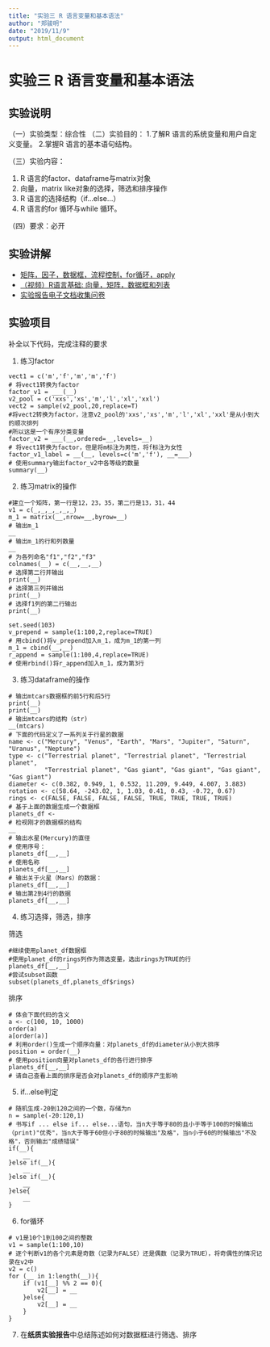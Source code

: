 ```yaml
---
title: "实验三 R 语言变量和基本语法"
author: "郑骏明"
date: "2019/11/9"
output: html_document
---
```


# 实验三 R 语言变量和基本语法

## 实验说明

（一）实验类型：综合性
（二）实验目的：
1.了解R 语言的系统变量和用户自定义变量。
2.掌握R 语言的基本语句结构。

（三）实验内容：

1. R 语言的factor、dataframe与matrix对象
2. 向量，matrix like对象的选择，筛选和排序操作
3. R 语言的选择结构（if…else…）
4. R 语言的for 循环与while 循环。

（四）要求：必开

## 实验讲解

- [矩阵，因子，数据框，流程控制，for循环，apply](../lect01/lect_notes.pdf)
- [（视频）R语言基础: 向量，矩阵，数据框和列表](https://www.bilibili.com/video/av74098925)
- [实验报告电子文档收集问卷](https://www.wjx.cn/jq/50439722.aspx)

## 实验项目

补全以下代码，完成注释的要求

1. 练习factor

```{r}
vect1 = c('m','f','m','m','f')
# 将vect1转换为factor
factor_v1 = ___(__)
v2_pool = c('xxs','xs','m','l','xl','xxl')
vect2 = sample(v2_pool,20,replace=T)
#将vect2转换为factor，注意v2_pool的'xxs','xs','m','l','xl','xxl'是从小到大的顺次排列
#所以这是一个有序分类变量
factor_v2 = ___(__,ordered=__,levels=__)
# 将vect1转换为factor，但是将m标注为男性，将f标注为女性
factor_v1_label = __(__, levels=c('m','f'), __=___)
# 使用summary输出factor_v2中各等级的数量
summary(__)
```
2. 练习matrix的操作

```{r}
#建立一个矩阵，第一行是12，23，35，第二行是13，31，44
v1 = c(_,_,_,_,_,_)
m_1 = matrix(__,nrow=__,byrow=__)
# 输出m_1
__
# 输出m_1的行和列数量
__
# 为各列命名"f1","f2","f3"
colnames(__) = c(__,__,__)
# 选择第二行并输出
print(__)
# 选择第三列并输出
print(__)
# 选择f1列的第二行输出
print(__)

set.seed(103)
v_prepend = sample(1:100,2,replace=TRUE)
# 用cbind()将v_prepend加入m_1，成为m_1的第一列
m_1 = cbind(__,__)
r_append = sample(1:100,4,replace=TRUE)
# 使用rbind()将r_append加入m_1，成为第3行
```

3. 练习dataframe的操作

```{r}
# 输出mtcars数据框的前5行和后5行
print(__)
print(__)
# 输出mtcars的结构（str)
__(mtcars)
# 下面的代码定义了一系列关于行星的数据
name <- c("Mercury", "Venus", "Earth", "Mars", "Jupiter", "Saturn", "Uranus", "Neptune")
type <- c("Terrestrial planet", "Terrestrial planet", "Terrestrial planet", 
          "Terrestrial planet", "Gas giant", "Gas giant", "Gas giant", "Gas giant")
diameter <- c(0.382, 0.949, 1, 0.532, 11.209, 9.449, 4.007, 3.883)
rotation <- c(58.64, -243.02, 1, 1.03, 0.41, 0.43, -0.72, 0.67)
rings <- c(FALSE, FALSE, FALSE, FALSE, TRUE, TRUE, TRUE, TRUE)
# 基于上面的数据生成一个数据框
planets_df <-
# 检视刚才的数据框的结构
__
# 输出水星(Mercury)的直径
# 使用序号：
planets_df[__,__]
# 使用名称
planets_df[__,__]
# 输出关于火星（Mars）的数据：
planets_df[__,__]
# 输出第2到4行的数据
planets_df[__,__]
```

4. 练习选择，筛选，排序

筛选

```{r}
#继续使用planet_df数据框
#使用planet_df的rings列作为筛选变量，选出rings为TRUE的行
planets_df[__,__]
#尝试subset函数
subset(planets_df,planets_df$rings)
```

排序

```{r}
# 体会下面代码的含义
a <- c(100, 10, 1000)
order(a)
a[order(a)]
# 利用order()生成一个顺序向量：对planets_df的diameter从小到大排序
position = order(__)
# 使用position向量对planets_df的各行进行排序
planets_df[__,__]
# 请自己查看上面的排序是否会对planets_df的顺序产生影响
```

5. if...else判定

```{r}
# 随机生成-20到120之间的一个数，存储为n
n = sample(-20:120,1)
# 书写if ... else if... else...语句，当n大于等于80的且小于等于100的时候输出（print)"优秀"，当n大于等于60但小于80的时候输出"及格"，当n小于60的时候输出"不及格"，否则输出"成绩错误"
if(__){
    __
}else if(__){
    __
}else if(__){
    __
}else{
    __
}
```

6. for循环

```{r}
# v1是10个1到100之间的整数
v1 = sample(1:100,10)
# 逐个判断v1的各个元素是奇数（记录为FALSE）还是偶数（记录为TRUE），将奇偶性的情况记录在v2中
v2 = c()
for (__ in 1:length(__)){
    if (v1[__] %% 2 == 0){
        v2[__] = __
    }else{
        v2[__] = __
    }
}
```

7. 在**纸质实验报告**中总结陈述如何对数据框进行筛选、排序
